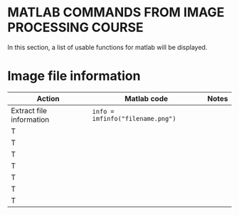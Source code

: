 <!-- To learn more about github md syntax, visit https://docs.github.com/en/get-started/writing-on-github/getting-started-with-writing-and-formatting-on-github/basic-writing-and-formatting-syntax -->

# MATLAB COMMANDS FROM IMAGE PROCESSING COURSE
In this section, a list of usable functions for matlab will be displayed.

# Image file information
| Action  | Matlab code | Notes |
| ------------- | ------------- | ------------- |
| Extract file information  | ```info = imfinfo("filename.png")```  |
| T  | ``` ```  |
| T  | ``` ```  |
| T  | ``` ```  |
| T  | ``` ```  |
| T  | ``` ```  |
| T  | ``` ```  |
| T  | ``` ```  |

<!--
| Action  | Matlab code | Notes |
| ------------- | ------------- | ------------- |
| T  | ``` ```  |
| T  | ``` ```  |
| T  | ``` ```  |
| T  | ``` ```  |
| T  | ``` ```  |
| T  | ``` ```  |
| T  | ``` ```  |
| T  | ``` ```  |
-->





